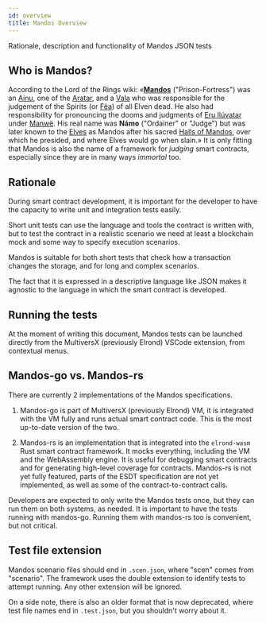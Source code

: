 ```yaml
---
id: overview
title: Mandos Overview
---
```


Rationale, description and functionality of Mandos JSON tests

## **Who is Mandos?**

According to the Lord of the Rings wiki: «[**Mandos**](https://lotr.fandom.com/wiki/Mandos) ("Prison-Fortress") was an [Ainu](https://lotr.fandom.com/wiki/Ainu), one of the [Aratar](https://lotr.fandom.com/wiki/Aratar), and a [Vala](https://lotr.fandom.com/wiki/Vala) who was responsible for the judgement of the Spirits (or [Fëa](https://lotr.fandom.com/wiki/Fëa)) of all Elven dead. He also had responsibility for pronouncing the dooms and judgments of [Eru Ilúvatar](https://lotr.fandom.com/wiki/Eru_Ilúvatar) under [Manwë](https://lotr.fandom.com/wiki/Manwë). His real name was **Námo** ("Ordainer" or "Judge") but was later known to the [Elves](https://lotr.fandom.com/wiki/Elves) as Mandos after his sacred [Halls of Mandos](https://lotr.fandom.com/wiki/Halls_of_Mandos), over which he presided, and where Elves would go when slain.» It is only fitting that Mandos is also the name of a framework for _judging_ smart contracts, especially since they are in many ways _immortal_ too.

## **Rationale**

During smart contract development, it is important for the developer to have the capacity to write unit and integration tests easily.

Short unit tests can use the language and tools the contract is written with, but to test the contract in a realistic scenario we need at least a blockchain mock and some way to specify execution scenarios.

Mandos is suitable for both short tests that check how a transaction changes the storage, and for long and complex scenarios.

The fact that it is expressed in a descriptive language like JSON makes it agnostic to the language in which the smart contract is developed.

## **Running the tests**

At the moment of writing this document, Mandos tests can be launched directly from the MultiversX (previously Elrond) VSCode extension, from contextual menus.

## **Mandos-go vs. Mandos-rs**

There are currently 2 implementations of the Mandos specifications.

1. Mandos-go is part of MultiversX (previously Elrond) VM, it is integrated with the VM fully and runs actual smart contract code. This is the most up-to-date version of the two.

2. Mandos-rs is an implementation that is integrated into the `elrond-wasm` Rust smart contract framework. It mocks everything, including the VM and the WebAssembly engine. It is useful for debugging smart contracts and for generating high-level coverage for contracts. Mandos-rs is not yet fully featured, parts of the ESDT specification are not yet implemented, as well as some of the contract-to-contract calls.

Developers are expected to only write the Mandos tests once, but they can run them on both systems, as needed. It is important to have the tests running with mandos-go. Running them with mandos-rs too is convenient, but not critical.

## **Test file extension**

Mandos scenario files should end in `.scen.json`, where "scen" comes from "scenario". The framework uses the double extension to identify tests to attempt running. Any other extension will be ignored.

On a side note, there is also an older format that is now deprecated, where test file names end in `.test.json`, but you shouldn't worry about it.

